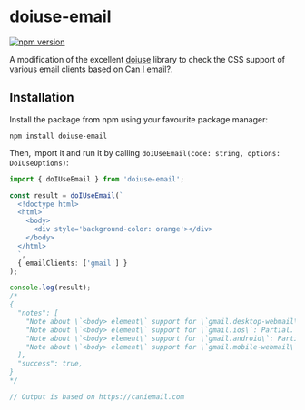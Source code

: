 # doiuse-email

[![npm version](https://img.shields.io/npm/v/doiuse-email)](https://npmjs.com/package/doiuse-email)

A modification of the excellent [doiuse](https://github.com/anandthakker/doiuse) library to check the CSS support of various email clients based on [Can I email?](https://caniemail.com).

## Installation

Install the package from npm using your favourite package manager:

```shell
npm install doiuse-email
```

Then, import it and run it by calling `doIUseEmail(code: string, options: DoIUseOptions)`:

```typescript
import { doIUseEmail } from 'doiuse-email';

const result = doIUseEmail(`
  <!doctype html>
  <html>
    <body>
      <div style='background-color: orange'></div>
    </body>
  </html>
  `,
  { emailClients: ['gmail'] }
);

console.log(result);
/*
{
  "notes": [
    "Note about \`<body> element\` support for \`gmail.desktop-webmail\`: Partial. Replaced by a \`<div>\` with supported attributes.",
    "Note about \`<body> element\` support for \`gmail.ios\`: Partial. Replaced by a \`<div>\` with supported attributes.",
    "Note about \`<body> element\` support for \`gmail.android\`: Partial. Replaced by a \`<div>\` with supported attributes.",
    "Note about \`<body> element\` support for \`gmail.mobile-webmail\`: Partial. Replaced by a \`<div>\` with supported attributes.",
  ],
  "success": true,
}
*/

// Output is based on https://caniemail.com
```
